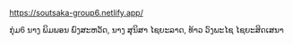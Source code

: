 https://soutsaka-group6.netlify.app/

ກຸ່ມ6
ນາງ ພິມພອນ ພົງສະຫວັດ,
ນາງ ສຸນິສາ ໄຊຍະລາດ,
ທ້າວ ວົງພະໄຊ ໄຊຍະສິດເສນາ
